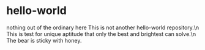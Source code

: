# hello-world
nothing out of the ordinary here
This is not another hello-world repository.\n
This is test for unique aptitude that only the best and brightest can solve.\n
The bear is sticky with honey.  
